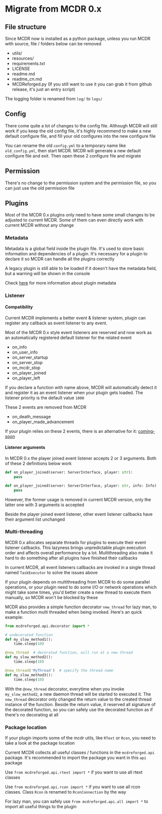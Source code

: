 # Migrate from MCDR 0.x

## File structure

Since MCDR now is installed as a python package, unless you run MCDR with source, file / folders below can be removed

- utils/
- resources/
- requirements.txt
- LICENSE
- readme.md
- readme_cn.md
- MCDReforged.py (If you still want to use it you can grab it from github release, it's just an entry script)

The logging folder is renamed from `log/` to `logs/`

## Config

There come quite a lot of changes to the config file. Although MCDR will still work if you keep the old config file, it's highly recommend to make a new default configure file, and fill your old configures into the new configure file

You can rename the old `config.yml` to a temporary name like `old_config.yml`, then start MCDR. MCDR will generate a new default configure file and exit. Then open these 2 configure file and migrate

## Permission

There's no change to the permission system and the permission file, so you can just use the old permission file

## Plugins

Most of the MCDR 0.x plugins only need to have some small changes to be adjusted to current MCDR. Some of them can even directly work with current MCDR without any change

### Metadata

Metadata is a global field inside the plugin file. It's used to store basic information and dependencies of a plugin. It's necessary for a plugin to declare it so MCDR can handle all the plugins correctly

A legacy plugin is still able to be loaded if it doesn't have the metadata field, but a warning will be shown in the console

Check [here]() for more information about plugin metadata

### Listener

#### Compatibility

Current MCDR implements a better event & listener system, plugin can register any callback as event listener to any event. 

Most of the MCDR 0.x style event listeners are reserved and now work as an automatically registered default listener for the related event

- on_info
- on_user_info
- on_server_startup
- on_server_stop
- on_mcdr_stop
- on_player_joined
- on_player_left

If you declare a function with name above, MCDR will automatically detect it and register it as an event listener when your plugin gets loaded. The listener priority is the default value `1000`

These 2 events are removed from MCDR

- on_death_message
- on_player_made_advancement

If your plugin relies on these 2 events, there is an alternative for it: [coming-soon]()

#### Listener arguments

In MCDR 0.x the player joined event listener accepts 2 or 3 arguments. Both of these 2 definitions below work

```python
def on_player_joined(server: ServerInterface, player: str):
    pass
```

```python
def on_player_joined(server: ServerInterface, player: str, info: Info):
    pass
```

However, the former usage is removed in current MCDR version, only the latter one with 3 arguments is accepted

Beside the player joined event listener, other event listener callbacks have their argument list unchanged

### Multi-threading

MCDR 0.x allocates separate threads for plugins to execute their event listener callbacks. This lazyness brings unpredictable plugin execution order and affects overall performance by a lot. Multithreading also make it hard to do something after all plugins have finished their callbacks

In current MCDR, all event listeners callbacks are invoked in a single thread named `TaskExecutor` to solve the issues above

If your plugin depends on multithreading from MCDR to do some parallel operations, or your plugin need to do some I/O or network operations which might take some times, you'd better create a new thread to execute them manually, so MCDR won't be blocked by these

MCDR also provides a simple function decorator `new_thread` for lazy man, to make a function multi threaded when being invoked. Here's an quick example:

```python
from mcdreforged.api.decorator import *

# undecorated function
def my_slow_method1():
    time.sleep(10)

@new_thread  # decorated function, will run at a new thread
def my_slow_method2():
    time.sleep(10)

@new_thread('MyThread')  # specify the thread name
def my_slow_method3():
    time.sleep(10)
```

With the `@new_thread` decorator, everytime when you invoke `my_slow_method2`, a new daemon thread will be started to executed it. The `new_thread` decorator only changed the return value to the created thread instance of the function. Beside the return value, it reserved all signature of the decorated function, so you can safely use the decorated function as if there's no decorating at all

### Package location

If your plugin imports some of the mcdr utils, like `RText` or `Rcon`, you need to take a look at the package location

Current MCDR collects all useful classes / functions in the `mcdreforged.api` package. It's recommended to import the package you want in this `api` package

Use `from mcdreforged.api.rtext import *` if you want to use all rtext classes

Use `from mcdreforged.api.rcon import *` if you want to use all rcon classes. Class `Rcon` is renamed to `RconConnection` by the way

For lazy man, you can safely use `from mcdreforged.api.all import *` to import all useful things to the plugin

